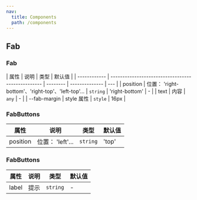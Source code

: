 ```yaml
---
nav:
  title: Components
  path: /components
---
```


## Fab

<code src="./demos/demo1.tsx"></code>

### Fab

| 属性         | 说明                                              | 类型     | 默认值         |
| ------------ | ------------------------------------------------- | -------- | -------------- | --- |
| position     | 位置： 'right-bottom'、'right-top'、'left-top'... | `string` | 'right-bottom' | -   |
| text         | 内容                                              | `any`    | -              |
| --fab-margin | style 属性                                        | `style`  | 16px           |

### FabButtons

| 属性     | 说明             | 类型     | 默认值 |
| -------- | ---------------- | -------- | ------ |
| position | 位置： 'left'... | `string` | 'top'  |

### FabButtons

| 属性  | 说明 | 类型     | 默认值 |
| ----- | ---- | -------- | ------ |
| label | 提示 | `string` | -      |
